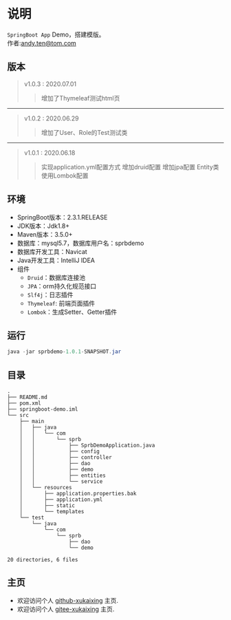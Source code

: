 # 说明

  `SpringBoot App` Demo，搭建模版。   
  作者:andy.ten@tom.com 
  
## 版本
> v1.0.3 : 2020.07.01
>> 增加了Thymeleaf测试html页
---
> v1.0.2 : 2020.06.29
>> 增加了User、Role的Test测试类
---
> v1.0.1 : 2020.06.18
>> 实现application.yml配置方式
>> 增加druid配置
>> 增加jpa配置
>> Entity类使用Lombok配置

## 环境

- SpringBoot版本：2.3.1.RELEASE
- JDK版本：Jdk1.8+
- Maven版本：3.5.0+
- 数据库：mysql5.7，数据库用户名：sprbdemo
- 数据库开发工具：Navicat
- Java开发工具：IntelliJ IDEA
- 组件
  - `Druid`：数据库连接池
  - `JPA`：orm持久化规范接口
  - `Slf4j`：日志插件
  - `Thymeleaf`: 前端页面插件
  - `Lombok`：生成Setter、Getter插件
  
## 运行

```java
java -jar sprbdemo-1.0.1-SNAPSHOT.jar
```

## 目录

``` 目录
.
├── README.md
├── pom.xml
├── springboot-demo.iml
└── src
    ├── main
    │   ├── java
    │   │   └── com
    │   │       └── sprb
    │   │           ├── SprbDemoApplication.java
    │   │           ├── config
    │   │           ├── controller
    │   │           ├── dao
    │   │           ├── demo
    │   │           ├── entities
    │   │           └── service
    │   └── resources
    │       ├── application.properties.bak
    │       ├── application.yml
    │       ├── static
    │       └── templates
    └── test
        └── java
            └── com
                └── sprb
                    ├── dao
                    └── demo

20 directories, 6 files

```

## 主页

- 欢迎访问个人 [github-xukaixing](https://github.com/xukaixing) 主页.
- 欢迎访问个人 [gitee-xukaixing](https://gitee.com/xukaixing) 主页.
